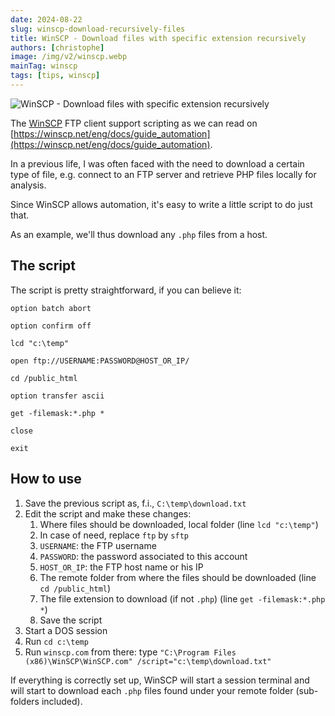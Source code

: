 ```yaml
---
date: 2024-08-22
slug: winscp-download-recursively-files
title: WinSCP - Download files with specific extension recursively
authors: [christophe]
image: /img/v2/winscp.webp
mainTag: winscp
tags: [tips, winscp]
---
```

![WinSCP - Download files with specific extension recursively](/img/v2/winscp.webp)

The [WinSCP](https://winscp.net/) FTP client support scripting as we can read on [https://winscp.net/eng/docs/guide_automation](https://winscp.net/eng/docs/guide_automation).

In a previous life, I was often faced with the need to download a certain type of file, e.g. connect to an FTP server and retrieve PHP files locally for analysis.

Since WinSCP allows automation, it's easy to write a little script to do just that.

As an example, we'll thus download any `.php` files from a host.

<!-- truncate -->

## The script

The script is pretty straightforward, if you can believe it:

<Snippet filename="C:\temp\download.txt">

```batch
option batch abort

option confirm off

lcd "c:\temp"

open ftp://USERNAME:PASSWORD@HOST_OR_IP/

cd /public_html

option transfer ascii

get -filemask:*.php *

close

exit
```

</Snippet>

## How to use

1. Save the previous script as, f.i., `C:\temp\download.txt`
2. Edit the script and make these changes:
   1. Where files should be downloaded, local folder (line `lcd "c:\temp"`)
   2. In case of need, replace `ftp` by `sftp`
   3. `USERNAME`: the FTP username
   4. `PASSWORD`: the password associated to this account
   5. `HOST_OR_IP`: the FTP host name or his IP
   6. The remote folder from where the files should be downloaded (line `cd /public_html`)
   7. The file extension to download (if not `.php`) (line `get -filemask:*.php *`)
   8. Save the script
3. Start a DOS session
4. Run `cd c:\temp`
5. Run `winscp.com` from there: type `"C:\Program Files (x86)\WinSCP\WinSCP.com" /script="c:\temp\download.txt"`

If everything is correctly set up, WinSCP will start a session terminal and will start to download each `.php` files found under your remote folder (sub-folders included).
